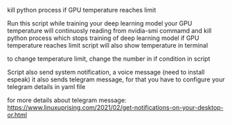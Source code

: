 kill python process if GPU temperature reaches limit


Run this script while training your deep learning model
your GPU temperature will continuosly reading from nvidia-smi commamd and kill python process which stops training of deep learning model if GPU temperature reaches limit
script will also show temperature in terminal

to change temperature limit, change the number in if condition in script

Script also send system notification, a voice message (need to install espeak)
it also sends telegram message, for that you have to configure your telegram details in yaml file

for more details about telegram message:
https://www.linuxuprising.com/2021/02/get-notifications-on-your-desktop-or.html
